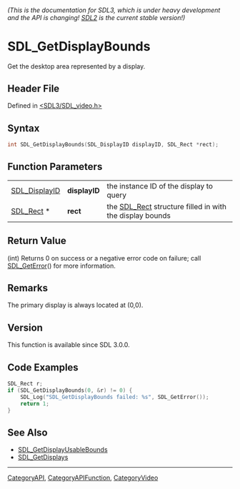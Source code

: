 ###### (This is the documentation for SDL3, which is under heavy development and the API is changing! [SDL2](https://wiki.libsdl.org/SDL2/) is the current stable version!)
# SDL_GetDisplayBounds

Get the desktop area represented by a display.

## Header File

Defined in [<SDL3/SDL_video.h>](https://github.com/libsdl-org/SDL/blob/main/include/SDL3/SDL_video.h)

## Syntax

```c
int SDL_GetDisplayBounds(SDL_DisplayID displayID, SDL_Rect *rect);
```

## Function Parameters

|                                |               |                                                                      |
| ------------------------------ | ------------- | -------------------------------------------------------------------- |
| [SDL_DisplayID](SDL_DisplayID) | **displayID** | the instance ID of the display to query                              |
| [SDL_Rect](SDL_Rect) *         | **rect**      | the [SDL_Rect](SDL_Rect) structure filled in with the display bounds |

## Return Value

(int) Returns 0 on success or a negative error code on failure; call
[SDL_GetError](SDL_GetError)() for more information.

## Remarks

The primary display is always located at (0,0).

## Version

This function is available since SDL 3.0.0.

## Code Examples

```c
SDL_Rect r;
if (SDL_GetDisplayBounds(0, &r) != 0) {
    SDL_Log("SDL_GetDisplayBounds failed: %s", SDL_GetError());
    return 1;
}
```

## See Also

- [SDL_GetDisplayUsableBounds](SDL_GetDisplayUsableBounds)
- [SDL_GetDisplays](SDL_GetDisplays)

----
[CategoryAPI](CategoryAPI), [CategoryAPIFunction](CategoryAPIFunction), [CategoryVideo](CategoryVideo)

